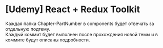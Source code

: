 <h1> [Udemy] React + Redux Toolkit </h1>

Каждая папка Chapter-PartNumber в components будет отвечать за отдельную подтему. <br/>
Каждый коммит будет выполнен после прохождения новой темы и в коммите будут описаны подробности. <br/>

